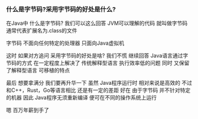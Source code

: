 ### 什么是字节码?采用字节码的好处是什么?

在Java中
什么是字节码?
我们可以这么回答
JVM可以理解的代码
就叫做字节码
通常代表扩展名为.class的文件

字节码
不面向任何特定的处理器
只面向Java虚拟机

这时
如果对方追问
采用字节码的好处是啥?
我们不慌
继续回答
Java语言通过字节码的方式
在一定程度上解决了
传统解释型语言
执行效率低的问题
同时
又保留了解释型语言
可移植的特点

最后
想要拿满分
我们要再升华一下
虽然
Java程序运行时
相对来说是高效的
不过
和C++，Rust，Go等语言相比
还是有一定的差距
好在
由于字节码
并不针对特定的机器
因此
Java程序无须重新编译
便可在不同的操作系统上运行

嗯
百万年薪到手了